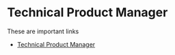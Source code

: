 # Technical Product Manager

These are important links

- [Technical Product Manager](https://niftypm.com/blog/technical-product-manager/)
